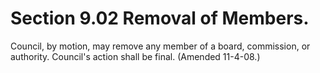Section 9.02 Removal of Members.
================================

Council, by motion, may remove any member of a board, commission, or
authority. Council's action shall be final. (Amended 11-4-08.)
